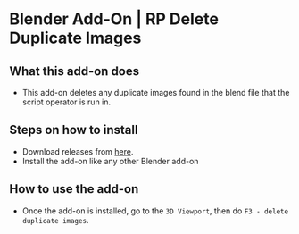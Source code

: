 # Blender Add-On | RP Delete Duplicate Images

## What this add-on does
* This add-on deletes any duplicate images found in the blend file that the script operator is run in.

## Steps on how to install
* Download releases from [here](https://github.com/rpaladin/rp_delete_duplicate_images/releases).
* Install the add-on like any other Blender add-on

## How to use the add-on
* Once the add-on is installed, go to the `3D Viewport`, then do `F3 - delete duplicate images`.
